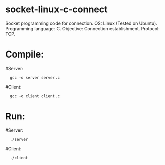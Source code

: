 # socket-linux-c-connect

Socket programming code for connection. 
OS: Linux (Tested on Ubuntu).
Programming language: C.
Objective: Connection establishment.
Protocol: TCP.

# Compile:

#Server:

      gcc -o server server.c

#Client:

      gcc -o client client.c

# Run:

#Server:

      ./server

#Client:

      ./client
